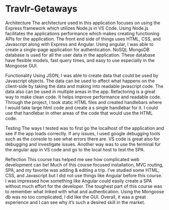 # Travlr-Getaways
Architecture
The architecture used in this application focuses on using the Express framework which utilizes Node.js in VS Code. Using Node.js facilitates the applications performance which makes creating functioning APIs for the application. The front end side of things uses HTML, CSS, and Javascript along with Express and Angular. Using angular, I was able to create a single-page application for authentication.
NoSQL MongoDB database is used for all the user data in the application. These database have flexible models, fast query times, and easy to use especially in the Mongoose GUI. 

Functionality
Using JSON, I was able to create data that could be used by Javascript objects. The data can be used to affect what happens on the client-side by taking the data and making into readable javascript code. The data also can be used in multiple areas in the app. 
Refactoring is a great way to make clean code. It helps improve performance and readable code. Through the project, I took static HTML files and created handlebars where I would take large html code and create a s single handlebar for it. I could use that handlebar in other areas of the code that would use the HTML code. 

Testing
The ways I tested was to first go the localhost of the application and see if the app loads correctly. If any issues, I used google debugging tools such as the console to see what errors there are. VS code is great also for debugging and investigate issues. Another way was to use the terminal for the angular app in VS code and go to the local host to test the SPA. 

Reflection
This course has helped me see how complicated web development can be! Much of this course focused installation, MVC routing, SPA, and my favorite was adding & editing a trip. I’ve studied some HTML, CSS, and Javascript but I did not use things like Angular before this course. I was impressed how something like Angular could easily create a SPA without much effort for the developer. The toughest part of this course was to remember what linked with what and authentication. Using the Mongoose db was no too complicated, I did like the GUI. Overall, it was a great experience and I can see why it’s such a desired skill in the market. 



